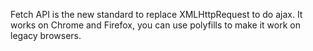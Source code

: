Fetch API is the new standard to replace XMLHttpRequest to do ajax. It works on Chrome and Firefox, you can use polyfills to make it work on legacy browsers.
